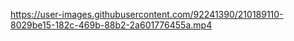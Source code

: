 https://user-images.githubusercontent.com/92241390/210189110-8029be15-182c-469b-88b2-2a601776455a.mp4
